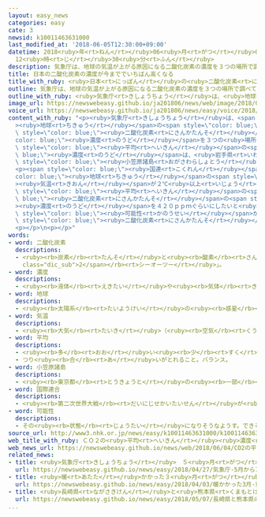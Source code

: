 ```yaml
---
layout: easy_news
categories: easy
cate: 3
newsid: k10011463631000
last_modified_at: '2018-06-05T12:30:00+09:00'
datetime: 2018<ruby>年<rt>ねん</rt></ruby>06<ruby>月<rt>がつ</rt></ruby>05<ruby>日<rt>にち</rt></ruby>
  12<ruby>時<rt>じ</rt></ruby>30<ruby>分<rt>ふん</rt></ruby>
description: 気象庁は、地球の気温が上がる原因になる二酸化炭素の濃度を３つの場所で調べています。
title: 日本の二酸化炭素の濃度が今まででいちばん高くなる
title_with_ruby: <ruby>日本<rt>にっぽん</rt></ruby>の<ruby>二酸化炭素<rt>にさんかたんそ</rt></ruby>の<ruby>濃度<rt>のうど</rt></ruby>が<ruby>今<rt>いま</rt></ruby>まででいちばん<ruby>高<rt>たか</rt></ruby>くなる
outline: 気象庁は、地球の気温が上がる原因になる二酸化炭素の濃度を３つの場所で調べています。
outline_with_ruby: <ruby>気象庁<rt>きしょうちょう</rt></ruby>は、<ruby>地球<rt>ちきゅう</rt></ruby>の<ruby>気温<rt>きおん</rt></ruby>が<ruby>上<rt>あ</rt></ruby>がる<ruby>原因<rt>げんいん</rt></ruby>になる<ruby>二酸化炭素<rt>にさんかたんそ</rt></ruby>の<ruby>濃度<rt>のうど</rt></ruby>を３つの<ruby>場所<rt>ばしょ</rt></ruby>で<ruby>調<rt>しら</rt></ruby>べています。
image_url: https://newswebeasy.github.io/ja201806/news/web/image/2018/06/04/K10011463631_1806040052_1806040417_01_02.jpg
voice_url: https://newswebeasy.github.io/ja201806/news/easy/voice/2018/06/05/k10011463631000.mp4
content_with_ruby: "<p><ruby>気象庁<rt>きしょうちょう</rt></ruby>は、<span style=\"color: blue;\"\
  ><ruby>地球<rt>ちきゅう</rt></ruby></span>の<span style=\"color: blue;\"><ruby>気温<rt>きおん</rt></ruby></span>が<ruby>上<rt>あ</rt></ruby>がる<ruby>原因<rt>げんいん</rt></ruby>になる<span\
  \ style=\"color: blue;\"><ruby>二酸化炭素<rt>にさんかたんそ</rt></ruby></span>の<span style=\"\
  color: blue;\"><ruby>濃度<rt>のうど</rt></ruby></span>を３つの<ruby>場所<rt>ばしょ</rt></ruby>で<ruby>調<rt>しら</rt></ruby>べています。<ruby>去年<rt>きょねん</rt></ruby>の<span\
  \ style=\"color: blue;\"><ruby>平均<rt>へいきん</rt></ruby></span>の<span style=\"color:\
  \ blue;\"><ruby>濃度<rt>のうど</rt></ruby></span>は、<ruby>岩手県<rt>いわてけん</rt></ruby><ruby>大船渡市<rt>おおふなとし</rt></ruby>で４０９．２ｐｐｍ、<ruby>沖縄県<rt>おきなわけん</rt></ruby>の<ruby>与那国島<rt>よなぐにじま</rt></ruby>で４０９．５ｐｐｍ、<span\
  \ style=\"color: blue;\"><ruby>小笠原諸島<rt>おがさわらしょとう</rt></ruby></span>の<ruby>南鳥島<rt>みなみとりしま</rt></ruby>で４０７．７ｐｐｍでした。<ruby>全部<rt>ぜんぶ</rt></ruby>の<ruby>場所<rt>ばしょ</rt></ruby>で<ruby>今<rt>いま</rt></ruby>まででいちばん<ruby>高<rt>たか</rt></ruby>くなりました。</p>\n\
  <p><span style=\"color: blue;\"><ruby>国連<rt>こくれん</rt></ruby></span>は、<span style=\"\
  color: blue;\"><ruby>地球<rt>ちきゅう</rt></ruby></span>の<span style=\"color: blue;\"\
  ><ruby>気温<rt>きおん</rt></ruby></span>が２℃<ruby>以上<rt>いじょう</rt></ruby><ruby>上<rt>あ</rt></ruby>がらないように、<ruby>世界<rt>せかい</rt></ruby>の<span\
  \ style=\"color: blue;\"><ruby>平均<rt>へいきん</rt></ruby></span>の<span style=\"color:\
  \ blue;\"><ruby>二酸化炭素<rt>にさんかたんそ</rt></ruby></span>の<span style=\"color: blue;\"\
  ><ruby>濃度<rt>のうど</rt></ruby></span>を４２０ｐｐｍぐらいにしたいと<ruby>言<rt>い</rt></ruby>っています。しかし、<ruby>日本<rt>にっぽん</rt></ruby>の３つの<ruby>場所<rt>ばしょ</rt></ruby>では<ruby>毎年<rt>まいとし</rt></ruby>２ｐｐｍぐらいずつ<ruby>増<rt>ふ</rt></ruby>えていて、あと１０<ruby>年<rt>ねん</rt></ruby>ぐらいで４２０ｐｐｍ<ruby>以上<rt>いじょう</rt></ruby>になる<span\
  \ style=\"color: blue;\"><ruby>可能性<rt>かのうせい</rt></ruby></span>があります。</p>\n<p><ruby>気象庁<rt>きしょうちょう</rt></ruby>は「もっと<span\
  \ style=\"color: blue;\"><ruby>二酸化炭素<rt>にさんかたんそ</rt></ruby></span>を<ruby>出<rt>だ</rt></ruby>さないようにしなければなりません」と<ruby>話<rt>はな</rt></ruby>しています。</p>\n\
  <p></p>\n<p></p>"
words:
- word: 二酸化炭素
  descriptions:
  - <ruby><rb>炭素</rb><rt>たんそ</rt></ruby>と<ruby><rb>酸素</rb><rt>さんそ</rt></ruby>の<ruby><rb>化合物</rb><rt>かごうぶつ</rt></ruby>で、<ruby><rb>色</rb><rt>いろ</rt></ruby>もにおいもない<ruby><rb>気体</rb><rt>きたい</rt></ruby>。<ruby><rb>炭火</rb><rt>すみび</rt></ruby>の<ruby><rb>燃</rb><rt>も</rt></ruby>えるときなどに<ruby><rb>発生</rb><rt>はっせい</rt></ruby>し、<ruby><rb>人</rb><rt>ひと</rt></ruby>のはく<ruby><rb>息</rb><rt>いき</rt></ruby>の<ruby><rb>中</rb><rt>なか</rt></ruby>にもふくまれている。ドライアイス・ソーダ<ruby><rb>水</rb><rt>すい</rt></ruby>などに<ruby><rb>使</rb><rt>つか</rt></ruby>われる。<ruby><rb>炭酸</rb><rt>たんさん</rt></ruby>ガス。<ruby><rb>記号</rb><rt>きごう</rt></ruby>は「<ruby><rb>CO<span
    class="dic_sub">2</span></rb><rt>シーオーツー</rt></ruby>」。
- word: 濃度
  descriptions:
  - <ruby><rb>液体</rb><rt>えきたい</rt></ruby>や<ruby><rb>気体</rb><rt>きたい</rt></ruby>のこい、うすいの<ruby><rb>度合</rb><rt>どあ</rt></ruby>い。
- word: 地球
  descriptions:
  - <ruby><rb>太陽系</rb><rt>たいようけい</rt></ruby>の<ruby><rb>惑星</rb><rt>わくせい</rt></ruby>の<ruby><rb>一</rb><rt>ひと</rt></ruby>つ。<ruby><rb>太陽</rb><rt>たいよう</rt></ruby>から<ruby><rb>三番</rb><rt>さんばん</rt></ruby>めの<ruby><rb>星</rb><rt>ほし</rt></ruby>で、わたしたちが<ruby><rb>住</rb><rt>す</rt></ruby>んでいる<ruby><rb>天体</rb><rt>てんたい</rt></ruby>。<ruby><rb>自分</rb><rt>じぶん</rt></ruby>で<ruby><rb>回</rb><rt>まわ</rt></ruby>りながら（<ruby><rb>自転</rb><rt>じてん</rt></ruby>）、さらに<ruby><rb>太陽</rb><rt>たいよう</rt></ruby>の<ruby><rb>周</rb><rt>まわ</rt></ruby>りを３６５<ruby><rb>日</rb><rt>にち</rt></ruby>で<ruby><rb>回</rb><rt>まわ</rt></ruby>っている（<ruby><rb>公転</rb><rt>こうてん</rt></ruby>）。
- word: 気温
  descriptions:
  - <ruby><rb>大気</rb><rt>たいき</rt></ruby>（<ruby><rb>空気</rb><rt>くうき</rt></ruby>）の<ruby><rb>温度</rb><rt>おんど</rt></ruby>。
- word: 平均
  descriptions:
  - <ruby><rb>多</rb><rt>おお</rt></ruby>い<ruby><rb>少</rb><rt>すく</rt></ruby>ないや<ruby><rb>高</rb><rt>たか</rt></ruby>い<ruby><rb>低</rb><rt>ひく</rt></ruby>いなどがないように、ならすこと。
  - つり<ruby><rb>合</rb><rt>あ</rt></ruby>いがとれること。バランス。
- word: 小笠原諸島
  descriptions:
  - <ruby><rb>東京都</rb><rt>とうきょうと</rt></ruby>の<ruby><rb>一部</rb><rt>いちぶ</rt></ruby>で、<ruby><rb>都心</rb><rt>としん</rt></ruby>から<ruby><rb>南</rb><rt>みなみ</rt></ruby>へ<ruby><rb>約</rb><rt>やく</rt></ruby>１２００キロメートルの<ruby><rb>太平洋</rb><rt>たいへいよう</rt></ruby>にある<ruby><rb>島々</rb><rt>しまじま</rt></ruby>。おもな<ruby><rb>島</rb><rt>しま</rt></ruby>は<ruby><rb>父島</rb><rt>ちちじま</rt></ruby>と<ruby><rb>母島</rb><rt>ははじま</rt></ruby>である。
- word: 国際連合
  descriptions:
  - <ruby><rb>第二次世界大戦</rb><rt>だいにじせかいたいせん</rt></ruby>が<ruby><rb>終</rb><rt>お</rt></ruby>わった１９４５<ruby><rb>年</rb><rt>ねん</rt></ruby>、<ruby><rb>世界</rb><rt>せかい</rt></ruby>の<ruby><rb>平和</rb><rt>へいわ</rt></ruby>と<ruby><rb>安全</rb><rt>あんぜん</rt></ruby>を<ruby><rb>守</rb><rt>まも</rt></ruby>るために<ruby><rb>作</rb><rt>つく</rt></ruby>られた<ruby><rb>仕組</rb><rt>しく</rt></ruby>み。<ruby><rb>本部</rb><rt>ほんぶ</rt></ruby>はアメリカのニューヨークにある。<ruby><rb>国連</rb><rt>こくれん</rt></ruby>。<ruby><rb>UN</rb><rt>ユーエヌ</rt></ruby>。
- word: 可能性
  descriptions:
  - その<ruby><rb>状態</rb><rt>じょうたい</rt></ruby>になりそうなようす。できそうなようす。
source_url: http://www3.nhk.or.jp/news/easy/k10011463631000/k10011463631000.html
web_title_with_ruby: ＣＯ２の<ruby>平均<rt>へいきん</rt></ruby><ruby>濃度<rt>のうど</rt></ruby> <ruby>国内<rt>こくない</rt></ruby>３<ruby>観測点<rt>かんそくてん</rt></ruby>すべて<ruby>過去<rt>かこ</rt></ruby><ruby>最高<rt>さいこう</rt></ruby>
web_news_url: https://newswebeasy.github.io/news/web/2018/06/04/CO2の平均濃度-国内3観測点すべて過去最高
related_news:
- title: <ruby>気象庁<rt>きしょうちょう</rt></ruby>　５<ruby>月<rt>がつ</rt></ruby>から７<ruby>月<rt>がつ</rt></ruby>は<ruby>暑<rt>あつ</rt></ruby>くて<ruby>梅雨<rt>つゆ</rt></ruby>には<ruby>雨<rt>あめ</rt></ruby>が<ruby>多<rt>おお</rt></ruby>くなりそう
  url: https://newswebeasy.github.io/news/easy/2018/04/27/気象庁-5月から7月は暑くて梅雨には雨が多くなりそう
- title: <ruby>暖<rt>あたた</rt></ruby>かかった３<ruby>月<rt>がつ</rt></ruby>　<ruby>東日本<rt>ひがしにほん</rt></ruby>では<ruby>平均<rt>へいきん</rt></ruby><ruby>気温<rt>きおん</rt></ruby>が<ruby>今<rt>いま</rt></ruby>までで<ruby>最<rt>もっと</rt></ruby>も<ruby>高<rt>たか</rt></ruby>かった
  url: https://newswebeasy.github.io/news/easy/2018/04/03/暖かかった3月-東日本では平均気温が今までで最も高かった
- title: <ruby>長崎県<rt>ながさきけん</rt></ruby>と<ruby>熊本県<rt>くまもとけん</rt></ruby>のキリスト<ruby>教<rt>きょう</rt></ruby>の<ruby>建物<rt>たてもの</rt></ruby>が<ruby>世界遺産<rt>せかいいさん</rt></ruby>に<ruby>決<rt>き</rt></ruby>まりそう
  url: https://newswebeasy.github.io/news/easy/2018/05/07/長崎県と熊本県のキリスト教の建物が世界遺産に決まりそう
...
```

